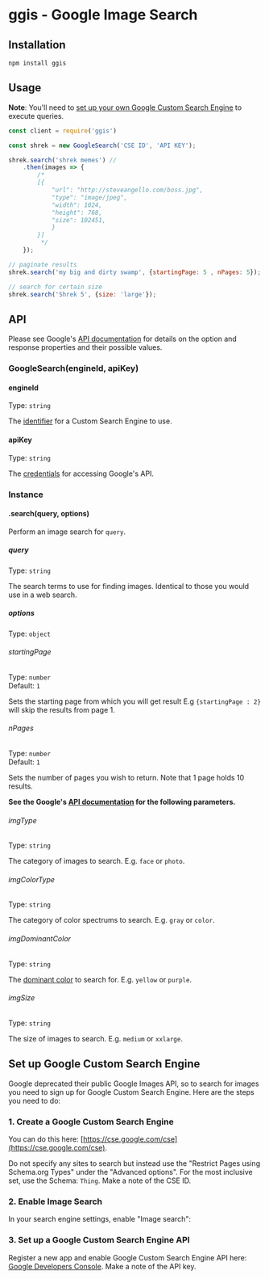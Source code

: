 # ggis - Google Image Search

## Installation 

```npm install ggis```
 
## Usage

**Note**: You'll need to [set up your own Google Custom Search Engine](#set-up-google-custom-search-engine) to execute queries.

```js
const client = require('ggis')

const shrek = new GoogleSearch('CSE ID', 'API KEY');

shrek.search('shrek memes') // 
	.then(images => {
		/*
		[{
			"url": "http://steveangello.com/boss.jpg",
			"type": "image/jpeg",
			"width": 1024,
			"height": 768,
			"size": 102451,
			}
		}]
		 */
	});

// paginate results
shrek.search('my big and dirty swamp', {startingPage: 5 , nPages: 5}); // by default {startingPage : 1, nPages : 1}

// search for certain size
shrek.search('Shrek 5', {size: 'large'});
```
## API

Please see Google's [API documentation](https://developers.google.com/custom-search/json-api/v1/reference/cse/list#parameters) for details on the option and response properties and their possible values.

### GoogleSearch(engineId, apiKey)

#### engineId

Type: `string`

The [identifier](https://developers.google.com/custom-search/json-api/v1/overview#prerequisites) for a Custom Search Engine to use.

#### apiKey

Type: `string`

The [credentials](https://support.google.com/googleapi/answer/6158857?hl=en) for accessing Google's API.

### Instance

#### .search(query, options)

Perform an image search for `query`.

##### query

Type: `string`

The search terms to use for finding images. Identical to those you would use in a web search.

##### options

Type: `object`

###### startingPage

Type: `number`<br>
Default: `1`

Sets the starting page from which you will get result E.g ```{startingPage : 2}``` will skip the results from page 1.

###### nPages

Type: `number`<br>
Default: `1`

Sets the number of pages you wish to return. Note that 1 page holds 10 results.


**See the Google's [API documentation](https://developers.google.com/custom-search/json-api/v1/reference/cse/list#parameters) for the following parameters.**

###### imgType

Type: `string`

The category of images to search. E.g. `face` or `photo`.

###### imgColorType

Type: `string`

The category of color spectrums to search. E.g. `gray` or `color`.

###### imgDominantColor

Type: `string`

The [dominant color](https://designshack.net/articles/graphics/understanding-color-dominant-vs-recessive-colors/) to search for. E.g. `yellow` or `purple`.

###### imgSize

Type: `string`

The size of images to search. E.g. `medium` or `xxlarge`.

## Set up Google Custom Search Engine

Google deprecated their public Google Images API, so to search for images you need to sign up for Google Custom Search Engine.
Here are the steps you need to do:

### 1. Create a Google Custom Search Engine

You can do this here: [https://cse.google.com/cse](https://cse.google.com/cse).

Do not specify any sites to search but instead use the "Restrict Pages using Schema.org Types" under the "Advanced options".
For the most inclusive set, use the Schema: `Thing`. Make a note of the CSE ID.

### 2. Enable Image Search

In your search engine settings, enable "Image search":

### 3. Set up a Google Custom Search Engine API

Register a new app and enable Google Custom Search Engine API here: [Google Developers Console](https://console.developers.google.com).
Make a note of the API key.
